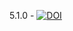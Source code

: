 5.1.0 - [![DOI][doi-badge]][doi-link]

[doi-link]: https://zenodo.org/badge/latestdoi/596539789
[doi-badge]: https://zenodo.org/badge/596539789.svg
